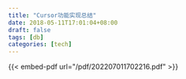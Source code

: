 ```yaml
---
title: "Cursor功能实现总结"
date: 2018-05-11T17:01:04+08:00
draft: false
tags: [db]
categories: [tech]
---
```

{{< embed-pdf url="/pdf/202207011702216.pdf" >}}
